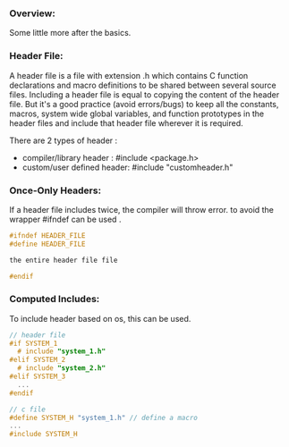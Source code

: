 ### Overview:
Some little more after the basics.

### Header File:
A header file is a file with extension .h which contains C function declarations and macro definitions to be shared between several source files. Including a header file is equal to copying the content of the header file. But it's a good practice (avoid errors/bugs) to keep all the constants, macros, system wide global variables, and function prototypes in the header files and include that header file wherever it is required.

There are 2 types of header :
 - compiler/library header : #include <package.h>
 - custom/user defined header: #include "customheader.h"

 ### Once-Only Headers:
 If a header file includes twice, the compiler will throw error. to avoid the wrapper #ifndef can be used .
 ```c
#ifndef HEADER_FILE
#define HEADER_FILE

the entire header file file

#endif
 ```
 ### Computed Includes:
 To include header based on os, this can be used.
 ```c
 // header file
 #if SYSTEM_1
   # include "system_1.h"
#elif SYSTEM_2
   # include "system_2.h"
#elif SYSTEM_3
   ...
#endif

 // c file
 #define SYSTEM_H "system_1.h" // define a macro
...
#include SYSTEM_H
 ```